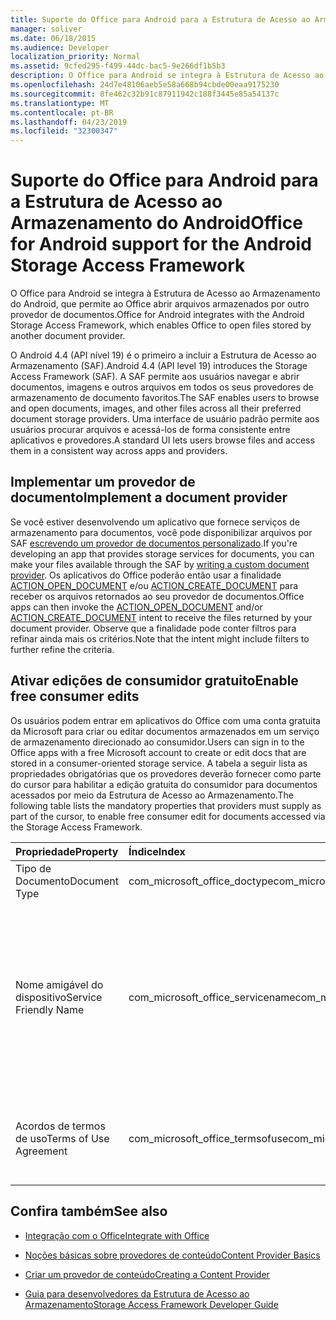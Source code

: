```yaml
---
title: Suporte do Office para Android para a Estrutura de Acesso ao Armazenamento do Android
manager: soliver
ms.date: 06/18/2015
ms.audience: Developer
localization_priority: Normal
ms.assetid: 9cfed295-f499-44dc-bac5-9e266df1b5b3
description: O Office para Android se integra à Estrutura de Acesso ao Armazenamento do Android, que permite ao Office abrir arquivos armazenados por outro provedor de documentos.
ms.openlocfilehash: 24d7e48106aeb5e58a668b94cbde00eaa9175230
ms.sourcegitcommit: 8fe462c32b91c87911942c188f3445e85a54137c
ms.translationtype: MT
ms.contentlocale: pt-BR
ms.lasthandoff: 04/23/2019
ms.locfileid: "32300347"
---
```

# <a name="office-for-android-support-for-the-android-storage-access-framework"></a><span data-ttu-id="c82ee-103">Suporte do Office para Android para a Estrutura de Acesso ao Armazenamento do Android</span><span class="sxs-lookup"><span data-stu-id="c82ee-103">Office for Android support for the Android Storage Access Framework</span></span>

<span data-ttu-id="c82ee-104">O Office para Android se integra à Estrutura de Acesso ao Armazenamento do Android, que permite ao Office abrir arquivos armazenados por outro provedor de documentos.</span><span class="sxs-lookup"><span data-stu-id="c82ee-104">Office for Android integrates with the Android Storage Access Framework, which enables Office to open files stored by another document provider.</span></span>
  
<span data-ttu-id="c82ee-105">O Android 4.4 (API nível 19) é o primeiro a incluir a Estrutura de Acesso ao Armazenamento (SAF).</span><span class="sxs-lookup"><span data-stu-id="c82ee-105">Android 4.4 (API level 19) introduces the Storage Access Framework (SAF).</span></span> <span data-ttu-id="c82ee-106">A SAF permite aos usuários navegar e abrir documentos, imagens e outros arquivos em todos os seus provedores de armazenamento de documento favoritos.</span><span class="sxs-lookup"><span data-stu-id="c82ee-106">The SAF enables users to browse and open documents, images, and other files across all their preferred document storage providers.</span></span> <span data-ttu-id="c82ee-107">Uma interface de usuário padrão permite aos usuários procurar arquivos e acessá-los de forma consistente entre aplicativos e provedores.</span><span class="sxs-lookup"><span data-stu-id="c82ee-107">A standard UI lets users browse files and access them in a consistent way across apps and providers.</span></span>
  
## <a name="implement-a-document-provider"></a><span data-ttu-id="c82ee-108">Implementar um provedor de documento</span><span class="sxs-lookup"><span data-stu-id="c82ee-108">Implement a document provider</span></span>

<span data-ttu-id="c82ee-109">Se você estiver desenvolvendo um aplicativo que fornece serviços de armazenamento para documentos, você pode disponibilizar arquivos por SAF [escrevendo um provedor de documentos personalizado](https://developer.android.com/guide/topics/providers/document-provider.html).</span><span class="sxs-lookup"><span data-stu-id="c82ee-109">If you're developing an app that provides storage services for documents, you can make your files available through the SAF by [writing a custom document provider](https://developer.android.com/guide/topics/providers/document-provider.html).</span></span> <span data-ttu-id="c82ee-110">Os aplicativos do Office poderão então usar a finalidade [ACTION_OPEN_DOCUMENT](https://developer.android.com/reference/android/content/Intent.html) e/ou [ACTION_CREATE_DOCUMENT](https://developer.android.com/reference/android/content/Intent.html) para receber os arquivos retornados ao seu provedor de documentos.</span><span class="sxs-lookup"><span data-stu-id="c82ee-110">Office apps can then invoke the [ACTION_OPEN_DOCUMENT](https://developer.android.com/reference/android/content/Intent.html) and/or [ACTION_CREATE_DOCUMENT](https://developer.android.com/reference/android/content/Intent.html) intent to receive the files returned by your document provider.</span></span> <span data-ttu-id="c82ee-111">Observe que a finalidade pode conter filtros para refinar ainda mais os critérios.</span><span class="sxs-lookup"><span data-stu-id="c82ee-111">Note that the intent might include filters to further refine the criteria.</span></span> 
  
## <a name="enable-free-consumer-edits"></a><span data-ttu-id="c82ee-112">Ativar edições de consumidor gratuito</span><span class="sxs-lookup"><span data-stu-id="c82ee-112">Enable free consumer edits</span></span>

<span data-ttu-id="c82ee-113">Os usuários podem entrar em aplicativos do Office com uma conta gratuita da Microsoft para criar ou editar documentos armazenados em um serviço de armazenamento direcionado ao consumidor.</span><span class="sxs-lookup"><span data-stu-id="c82ee-113">Users can sign in to the Office apps with a free Microsoft account to create or edit docs that are stored in a consumer-oriented storage service.</span></span> <span data-ttu-id="c82ee-114">A tabela a seguir lista as propriedades obrigatórias que os provedores deverão fornecer como parte do cursor para habilitar a edição gratuita do consumidor para documentos acessados por meio da Estrutura de Acesso ao Armazenamento.</span><span class="sxs-lookup"><span data-stu-id="c82ee-114">The following table lists the mandatory properties that providers must supply as part of the cursor, to enable free consumer edit for documents accessed via the Storage Access Framework.</span></span>
  
|<span data-ttu-id="c82ee-115">**Propriedade**</span><span class="sxs-lookup"><span data-stu-id="c82ee-115">**Property**</span></span>|<span data-ttu-id="c82ee-116">**Índice**</span><span class="sxs-lookup"><span data-stu-id="c82ee-116">**Index**</span></span>|<span data-ttu-id="c82ee-117">**Valor**</span><span class="sxs-lookup"><span data-stu-id="c82ee-117">**Value**</span></span>|
|:-----|:-----|:-----|
|<span data-ttu-id="c82ee-118">Tipo de Documento</span><span class="sxs-lookup"><span data-stu-id="c82ee-118">Document Type</span></span>  <br/> |<span data-ttu-id="c82ee-119">com_microsoft_office_doctype</span><span class="sxs-lookup"><span data-stu-id="c82ee-119">com_microsoft_office_doctype</span></span>  <br/> |<span data-ttu-id="c82ee-120">\<consumidor\></span><span class="sxs-lookup"><span data-stu-id="c82ee-120">\<consumer\></span></span>  <br/> |
|<span data-ttu-id="c82ee-121">Nome amigável do dispositivo</span><span class="sxs-lookup"><span data-stu-id="c82ee-121">Service Friendly Name</span></span>  <br/> |<span data-ttu-id="c82ee-122">com_microsoft_office_servicename</span><span class="sxs-lookup"><span data-stu-id="c82ee-122">com_microsoft_office_servicename</span></span>  <br/> |<span data-ttu-id="c82ee-123">Qualquer nome amigável para o serviço usado para identificar um documento na lista Recentes nos aplicativos do Office.</span><span class="sxs-lookup"><span data-stu-id="c82ee-123">Any user-friendly name for the service, used to identify a document in the Recent list in the Office apps.</span></span> <span data-ttu-id="c82ee-124">Observe que a propriedade "Contrato de termos de uso" deve ser fornecida antes do nome amigável para o serviço poder ser exibido.</span><span class="sxs-lookup"><span data-stu-id="c82ee-124">Note that the "Terms of Use Agreement" property must be supplied before the friendly name for the service can be displayed.</span></span>  <br/> |
|<span data-ttu-id="c82ee-125">Acordos de termos de uso</span><span class="sxs-lookup"><span data-stu-id="c82ee-125">Terms of Use Agreement</span></span>  <br/> |<span data-ttu-id="c82ee-126">com_microsoft_office_termsofuse</span><span class="sxs-lookup"><span data-stu-id="c82ee-126">com_microsoft_office_termsofuse</span></span>  <br/> |<span data-ttu-id="c82ee-127">\<Eu concordo com os termos localizados em https://go.microsoft.com/fwlink/p/?LinkId=528381\></span><span class="sxs-lookup"><span data-stu-id="c82ee-127">\<I agree to the terms located at https://go.microsoft.com/fwlink/p/?LinkId=528381\></span></span>  <br/> |
   
## <a name="see-also"></a><span data-ttu-id="c82ee-128">Confira também</span><span class="sxs-lookup"><span data-stu-id="c82ee-128">See also</span></span>
<span data-ttu-id="c82ee-129"><a name="bk_addresources"> </a></span><span class="sxs-lookup"><span data-stu-id="c82ee-129"><a name="bk_addresources"> </a></span></span>

- [<span data-ttu-id="c82ee-130">Integração com o Office</span><span class="sxs-lookup"><span data-stu-id="c82ee-130">Integrate with Office</span></span>](integrate-with-office.md)
    
- [<span data-ttu-id="c82ee-131">Noções básicas sobre provedores de conteúdo</span><span class="sxs-lookup"><span data-stu-id="c82ee-131">Content Provider Basics</span></span>](hhttps://developer.android.com/guide/topics/providers/content-provider-basics.html)
    
- [<span data-ttu-id="c82ee-132">Criar um provedor de conteúdo</span><span class="sxs-lookup"><span data-stu-id="c82ee-132">Creating a Content Provider</span></span>](https://developer.android.com/guide/topics/providers/content-provider-creating.html)
    
- [<span data-ttu-id="c82ee-133">Guia para desenvolvedores da Estrutura de Acesso ao Armazenamento</span><span class="sxs-lookup"><span data-stu-id="c82ee-133">Storage Access Framework Developer Guide</span></span>](https://developer.android.com/guide/topics/providers/document-provider.html)
    

